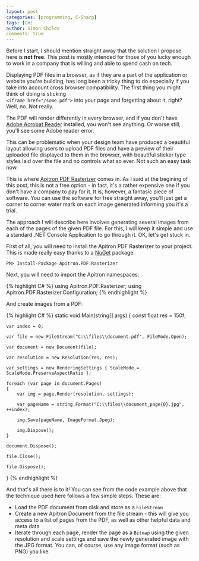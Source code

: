```yaml
---
layout: post
categories: [programming, C-Sharp]
tags: [C#]
author: Simon Childs
comments: true
---
```


Before I start, I should mention straight away that the solution I propose here is **not free**. This post is mostly intended for those of you lucky enough to work in a company that is willing and able to spend cash on tech.

Displaying PDF files in a browser, as if they are a part of the application or website you're building, has long been a tricky thing to do especially if you take into account cross browser compatibility. The first thing you might think of doing is sticking  
`<iframe href="/some.pdf">` into your page and forgetting about it, right? Well, no. Not really.

The PDF will render differently in every browser, and if you don't have [Adobe Acrobat Reader](https://acrobat.adobe.com/uk/en/products/pdf-reader.html) installed, you won't see anything. Or worse still, you'll see some Adobe reader error.

This can be problematic when your design team have produced a beautiful layout allowing users to upload PDF files and have a preview of their uploaded file displayed to them in the browser, with beautiful sticker type styles laid over the file and no controls what so ever. Not such an easy task now.

This is where [Apitron PDF Rasterizer](http://apitron.com/Product/pdf-rasterizer) comes in. As I said at the begining of this post, this is not a free option - in fact, it's a rather expensive one if you don't have a company to pay for it. It is, however, a fantasic piece of software. You can use the software for free straight away, you'll just get a corner to corner water mark on each image generated informing you it's a trial.

The approach I will describe here involves generating several images from each of the pages of the given PDF file. For this, I will keep it simple and use a standard .NET Console Application to go through it. OK, let's get stuck in.

First of all, you will need to install the Apitron PDF Rasterizer to your project. This is made really easy thanks to a [NuGet](https://www.nuget.org/packages/Apitron.PDF.Rasterizer/) package.

`PM> Install-Package Apitron.PDF.Rasterizer`

Next, you will need to import the Apitron namespaces:

{% highlight C# %}
using Apitron.PDF.Rasterizer;
using Apitron.PDF.Rasterizer.Configuration;
{% endhighlight %}

And create images from a PDF:

{% highlight C# %}
static void Main(string[] args)
{
    const float res = 150f;

    var index = 0;

    var file = new FileStream("C:\\files\\document.pdf", FileMode.Open);

    var document = new Document(file);

    var resolution = new Resolution(res, res);

    var settings = new RenderingSettings { ScaleMode = ScaleMode.PreserveAspectRatio };

    foreach (var page in document.Pages)
    {
        var img = page.Render(resolution, settings);

        var pageName = string.Format("C:\\files\\document_page{0}.jpg", ++index);

        img.Save(pageName, ImageFormat.Jpeg);

        img.Dispose();
    }

    document.Dispose();

    file.Close();

    file.Dispose();
}
{% endhighlight %}

And that's all there is to it! You can see from the code example above that the technique used here follows a few simple steps. These are:

* Load the PDF document from disk and store as a `FileStream`
* Create a new Apitron Document from the file stream - this will give you access to a list of pages from the PDF, as well as other helpful data and meta data
* Iterate through each page, render the page as a `Bitmap` using the given resolution and scale settings and save the newly generated image with the JPG format. You can, of course, use any image format (such as PNG) you like.
